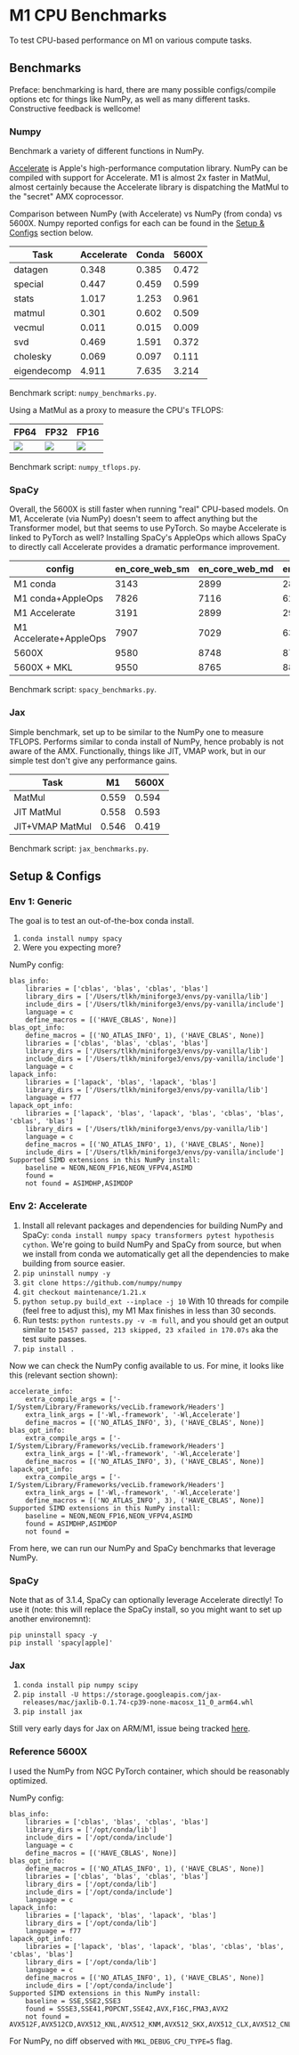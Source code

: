 # M1 CPU Benchmarks

To test CPU-based performance on M1 on various compute tasks.

## Benchmarks

Preface: benchmarking is hard, there are many possible configs/compile options etc for things like NumPy, as well as many different tasks. Constructive feedback is wellcome! 

### Numpy

Benchmark a variety of different functions in NumPy.

[Accelerate](https://developer.apple.com/documentation/accelerate) is Apple's high-performance computation library. NumPy can be compiled with support for Accelerate. M1 is almost 2x faster in MatMul, almost certainly because the Accelerate library is dispatching the MatMul to the "secret" AMX coprocessor.

Comparison between NumPy (with Accelerate) vs NumPy (from conda) vs 5600X. Numpy reported configs for each can be found in the [Setup & Configs](https://github.com/tlkh/m1-cpu-benchmarks#setup--configs) section below.

| Task       | Accelerate | Conda | 5600X |
| ---------- | ---------- | ----- | ----- |
| datagen    | 0.348 | 0.385 | 0.472 |
| special    | 0.447 | 0.459 | 0.599 |
| stats      | 1.017 | 1.253 | 0.961 |
| matmul     | 0.301 | 0.602 | 0.509 |
| vecmul     | 0.011 | 0.015 | 0.009 |
| svd        | 0.469 | 1.591 | 0.372 |
| cholesky   | 0.069 | 0.097 | 0.111 |
| eigendecomp| 4.911 | 7.635 | 3.214 |

Benchmark script: `numpy_benchmarks.py`.

Using a MatMul as a proxy to measure the CPU's TFLOPS:

| FP64 | FP32 | FP16 | 
| ---- | ---- | ---- |
| ![](fp64_tflops.png) | ![](fp32_tflops.png) | ![](fp16_tflops.png)

Benchmark script: `numpy_tflops.py`.

### SpaCy

Overall, the 5600X is still faster when running "real" CPU-based models. On M1, Accelerate (via NumPy) doesn't seem to affect anything but the Transformer model, but that seems to use PyTorch. So maybe Accelerate is linked to PyTorch as well? Installing SpaCy's AppleOps which allows SpaCy to directly call Accelerate provides a dramatic performance improvement.

| config | en_core_web_sm | en_core_web_md | en_core_web_lg | en_core_web_trf |
| ------ | -------------- | -------------- | -------------- | --------------- |
| M1 conda              | 3143 | 2899 | 2853 |  309 |
| M1 conda+AppleOps     | 7826 | 7116 | 6208 |  313 |
| M1 Accelerate         | 3191 | 2899 | 2900 | 1064 |
| M1 Accelerate+AppleOps| 7907 | 7029 | 6384 | 1125 |
| 5600X                 | 9580 | 8748 | 8773 |  487 |
| 5600X + MKL           | 9550 | 8765 | 8800 | 1151 |

Benchmark script: `spacy_benchmarks.py`.

### Jax

Simple benchmark, set up to be similar to the NumPy one to measure TFLOPS. Performs similar to conda install of NumPy, hence probably is not aware of the AMX. Functionally, things like JIT, VMAP work, but in our simple test don't give any performance gains. 

| Task           | M1    | 5600X |
| -------------- | ----- | ----- |
| MatMul         | 0.559 | 0.594 |
| JIT MatMul     | 0.558 | 0.593 |
| JIT+VMAP MatMul| 0.546 | 0.419 |

Benchmark script: `jax_benchmarks.py`.

## Setup & Configs

### Env 1: Generic

The goal is to test an out-of-the-box conda install.

1. `conda install numpy spacy`
2. Were you expecting more?

NumPy config:

```
blas_info:
    libraries = ['cblas', 'blas', 'cblas', 'blas']
    library_dirs = ['/Users/tlkh/miniforge3/envs/py-vanilla/lib']
    include_dirs = ['/Users/tlkh/miniforge3/envs/py-vanilla/include']
    language = c
    define_macros = [('HAVE_CBLAS', None)]
blas_opt_info:
    define_macros = [('NO_ATLAS_INFO', 1), ('HAVE_CBLAS', None)]
    libraries = ['cblas', 'blas', 'cblas', 'blas']
    library_dirs = ['/Users/tlkh/miniforge3/envs/py-vanilla/lib']
    include_dirs = ['/Users/tlkh/miniforge3/envs/py-vanilla/include']
    language = c
lapack_info:
    libraries = ['lapack', 'blas', 'lapack', 'blas']
    library_dirs = ['/Users/tlkh/miniforge3/envs/py-vanilla/lib']
    language = f77
lapack_opt_info:
    libraries = ['lapack', 'blas', 'lapack', 'blas', 'cblas', 'blas', 'cblas', 'blas']
    library_dirs = ['/Users/tlkh/miniforge3/envs/py-vanilla/lib']
    language = c
    define_macros = [('NO_ATLAS_INFO', 1), ('HAVE_CBLAS', None)]
    include_dirs = ['/Users/tlkh/miniforge3/envs/py-vanilla/include']
Supported SIMD extensions in this NumPy install:
    baseline = NEON,NEON_FP16,NEON_VFPV4,ASIMD
    found = 
    not found = ASIMDHP,ASIMDDP
```

### Env 2: Accelerate 

1. Install all relevant packages and dependencies for building NumPy and SpaCy: `conda install numpy spacy transformers pytest hypothesis cython`. We're going to build NumPy and SpaCy from source, but when we install from conda we automatically get all the dependencies to make building from source easier.
2. `pip uninstall numpy -y`
3. `git clone https://github.com/numpy/numpy`
4. `git checkout maintenance/1.21.x`
5. `python setup.py build_ext --inplace -j 10` With 10 threads for compile (feel free to adjust this), my M1 Max finishes in less than 30 seconds. 
6. Run tests: `python runtests.py -v -m full`, and you should get an output similar to `15457 passed, 213 skipped, 23 xfailed in 170.07s` aka the test suite passes.
7. `pip install .`

Now we can check the NumPy config available to us. For mine, it looks like this (relevant section shown):

```
accelerate_info:
    extra_compile_args = ['-I/System/Library/Frameworks/vecLib.framework/Headers']
    extra_link_args = ['-Wl,-framework', '-Wl,Accelerate']
    define_macros = [('NO_ATLAS_INFO', 3), ('HAVE_CBLAS', None)]
blas_opt_info:
    extra_compile_args = ['-I/System/Library/Frameworks/vecLib.framework/Headers']
    extra_link_args = ['-Wl,-framework', '-Wl,Accelerate']
    define_macros = [('NO_ATLAS_INFO', 3), ('HAVE_CBLAS', None)]
lapack_opt_info:
    extra_compile_args = ['-I/System/Library/Frameworks/vecLib.framework/Headers']
    extra_link_args = ['-Wl,-framework', '-Wl,Accelerate']
    define_macros = [('NO_ATLAS_INFO', 3), ('HAVE_CBLAS', None)]
Supported SIMD extensions in this NumPy install:
    baseline = NEON,NEON_FP16,NEON_VFPV4,ASIMD
    found = ASIMDHP,ASIMDDP
    not found = 
```

From here, we can run our NumPy and SpaCy benchmarks that leverage NumPy.

### SpaCy

Note that as of 3.1.4, SpaCy can optionally leverage Accelerate directly! To use it (note: this will replace the SpaCy install, so you might want to set up another environemnt):

```
pip uninstall spacy -y 
pip install 'spacy[apple]'
```

### Jax

1. `conda install pip numpy scipy`
2. `pip install -U https://storage.googleapis.com/jax-releases/mac/jaxlib-0.1.74-cp39-none-macosx_11_0_arm64.whl`
3. `pip install jax`

Still very early days for Jax on ARM/M1, issue being tracked [here](https://github.com/google/jax/issues/5501).

### Reference 5600X

I used the NumPy from NGC PyTorch container, which should be reasonably optimized.

NumPy config:

```
blas_info:
    libraries = ['cblas', 'blas', 'cblas', 'blas']
    library_dirs = ['/opt/conda/lib']
    include_dirs = ['/opt/conda/include']
    language = c
    define_macros = [('HAVE_CBLAS', None)]
blas_opt_info:
    define_macros = [('NO_ATLAS_INFO', 1), ('HAVE_CBLAS', None)]
    libraries = ['cblas', 'blas', 'cblas', 'blas']
    library_dirs = ['/opt/conda/lib']
    include_dirs = ['/opt/conda/include']
    language = c
lapack_info:
    libraries = ['lapack', 'blas', 'lapack', 'blas']
    library_dirs = ['/opt/conda/lib']
    language = f77
lapack_opt_info:
    libraries = ['lapack', 'blas', 'lapack', 'blas', 'cblas', 'blas', 'cblas', 'blas']
    library_dirs = ['/opt/conda/lib']
    language = c
    define_macros = [('NO_ATLAS_INFO', 1), ('HAVE_CBLAS', None)]
    include_dirs = ['/opt/conda/include']
Supported SIMD extensions in this NumPy install:
    baseline = SSE,SSE2,SSE3
    found = SSSE3,SSE41,POPCNT,SSE42,AVX,F16C,FMA3,AVX2
    not found = AVX512F,AVX512CD,AVX512_KNL,AVX512_KNM,AVX512_SKX,AVX512_CLX,AVX512_CNL,AVX512_ICL
```

For NumPy, no diff observed with `MKL_DEBUG_CPU_TYPE=5` flag.
